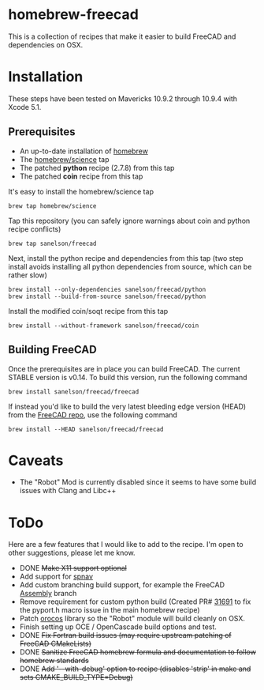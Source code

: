 # homebrew-freecad

This is a collection of recipes that make it easier to build FreeCAD and dependencies on OSX.

# Installation

These steps have been tested on Mavericks 10.9.2 through 10.9.4 with Xcode 5.1.

## Prerequisites

* An up-to-date installation of [homebrew](http://brew.sh)
* The [homebrew/science](https://github.com/Homebrew/homebrew-science) tap
* The patched **python** recipe (2.7.8) from this tap
* The patched **coin** recipe from this tap

It's easy to install the homebrew/science tap

    brew tap homebrew/science

Tap this repository (you can safely ignore warnings about coin and python recipe conflicts)

    brew tap sanelson/freecad

Next, install the python recipe and dependencies from this tap (two step install avoids installing all python dependencies from source, which can be rather slow)

    brew install --only-dependencies sanelson/freecad/python
    brew install --build-from-source sanelson/freecad/python

Install the modified coin/soqt recipe from this tap

    brew install --without-framework sanelson/freecad/coin

## Building FreeCAD

Once the prerequisites are in place you can build FreeCAD.  The current STABLE version is v0.14.  To build this version, run the following command

    brew install sanelson/freecad/freecad

If instead you'd like to build the very latest bleeding edge version (HEAD) from the [FreeCAD repo](https://github.com/FreeCAD/FreeCAD_sf_master), use the following command

    brew install --HEAD sanelson/freecad/freecad

# Caveats

* The "Robot" Mod is currently disabled since it seems to have some build issues with Clang and Libc++

# ToDo

Here are a few features that I would like to add to the recipe.  I'm open to other suggestions, please let me know.

* DONE ~~Make X11 support optional~~
* Add support for [spnav](https://pypi.python.org/pypi/spnav/0.9)
* Add custom branching build support, for example the FreeCAD [Assembly](http://sourceforge.net/p/free-cad/code/ci/jriegel/dev-assembly/~/tree/) branch
* Remove requirement for custom python build (Created PR# [31691](https://github.com/Homebrew/homebrew/pull/31691) to fix the pyport.h macro issue in the main homebrew recipe)
* Patch [orocos](https://github.com/orocos/orocos_kinematics_dynamics/commit/0c6f37fdbe62f863ea3e27765d99e9ea562149b7) library so the "Robot" module will build cleanly on OSX.
* Finish setting up OCE / OpenCascade build options and test.
* DONE ~~Fix Fortran build issues (may require upstream patching of FreeCAD CMakeLists)~~
* DONE ~~Sanitize FreeCAD homebrew formula and documentation to follow homebrew standards~~
* DONE ~~Add '--with-debug' option to recipe (disables 'strip' in make and sets CMAKE_BUILD_TYPE=Debug)~~
